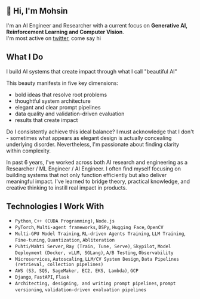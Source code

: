 ## 👋 Hi, I'm Mohsin

I'm an AI Engineer and Researcher with a current focus on **Generative AI, Reinforcement Learning and Computer Vision**.<br>
I'm most active on [twitter](www.x.com/mohsincsv), come say hi

## What I Do

I build AI systems that create impact through what I call "beautiful AI"

This beauty manifests in five key dimensions:

- bold ideas that resolve root problems
- thoughtful system architecture
- elegant and clear prompt pipelines
- data quality and validation-driven evaluation
- results that create impact

Do I consistently achieve this ideal balance? I must acknowledge that I don't - sometimes what appears as elegant design is actually concealing underlying disorder. Nevertheless, I'm passionate about finding clarity within complexity.

In past 6 years, I've worked across both AI research and engineering as a Researcher / ML Engineer / AI Engineer. I often find myself focusing on building systems that not only function efficiently but also deliver meaningful impact. I've learned to bridge theory, practical knowledge, and creative thinking to instill real impact in products.

## Technologies I Work With

- `Python`, `C++ (CUDA Programming)`, `Node.js`
- `PyTorch`, `Multi-agent frameworks`, `DSPy`, `Hugging Face`, `OpenCV`
- `Multi-GPU Model Training`, `RL-driven Agents Training`, `LLM Training`, `Fine-tuning`, `Quantization`, `Abliteration`
- `Puhti/Mahti Server`, `Ray (Train, Tune, Serve)`, `Skypilot`, `Model Deployment (Docker, vLLM, SGLang)`, `A/B Testing`, `Observability`
- `Microservices`, `Autoscaling`, `LLM/CV System Design`, `Data Pipelines (retrieval, collection pipelines)`
- `AWS (S3, SQS, SageMaker, EC2, EKS, Lambda)`, `GCP`
- `Django`, `FastAPI`, `Flask`
- `Architecting, designing, and writing prompt pipelines`, `prompt versioning`, `validation-driven evaluation pipelines`
